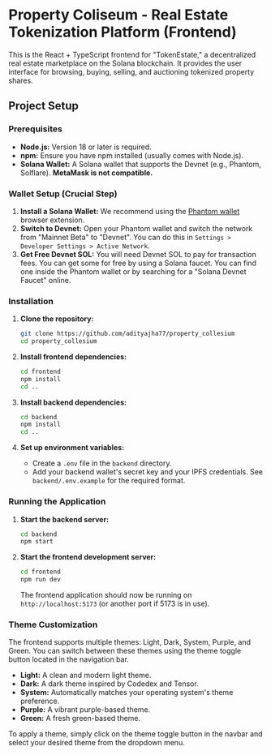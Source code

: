 # Property Coliseum - Real Estate Tokenization Platform (Frontend)

This is the React + TypeScript frontend for "TokenEstate," a decentralized real estate marketplace on the Solana blockchain. It provides the user interface for browsing, buying, selling, and auctioning tokenized property shares.

## Project Setup

### Prerequisites

*   **Node.js:** Version 18 or later is required.
*   **npm:** Ensure you have npm installed (usually comes with Node.js).
*   **Solana Wallet:** A Solana wallet that supports the Devnet (e.g., Phantom, Solflare). **MetaMask is not compatible.**

### Wallet Setup (Crucial Step)

1.  **Install a Solana Wallet:** We recommend using the [Phantom wallet](https://phantom.app/) browser extension.
2.  **Switch to Devnet:** Open your Phantom wallet and switch the network from "Mainnet Beta" to "Devnet". You can do this in `Settings > Developer Settings > Active Network`.
3.  **Get Free Devnet SOL:** You will need Devnet SOL to pay for transaction fees. You can get some for free by using a Solana faucet. You can find one inside the Phantom wallet or by searching for a "Solana Devnet Faucet" online.

### Installation

1.  **Clone the repository:**
    ```bash
    git clone https://github.com/adityajha77/property_collesium
    cd property_collesium
    ```

2.  **Install frontend dependencies:**
    ```bash
    cd frontend
    npm install
    cd ..
    ```

3.  **Install backend dependencies:**
    ```bash
    cd backend
    npm install
    cd ..
    ```

4.  **Set up environment variables:**
    - Create a `.env` file in the `backend` directory.
    - Add your backend wallet's secret key and your IPFS credentials. See `backend/.env.example` for the required format.

### Running the Application

1.  **Start the backend server:**
    ```bash
    cd backend
    npm start
    ```

2.  **Start the frontend development server:**
    ```bash
    cd frontend
    npm run dev
    ```
    The frontend application should now be running on `http://localhost:5173` (or another port if 5173 is in use).

### Theme Customization

The frontend supports multiple themes: Light, Dark, System, Purple, and Green. You can switch between these themes using the theme toggle button located in the navigation bar.

*   **Light:** A clean and modern light theme.
*   **Dark:** A dark theme inspired by Codedex and Tensor.
*   **System:** Automatically matches your operating system's theme preference.
*   **Purple:** A vibrant purple-based theme.
*   **Green:** A fresh green-based theme.

To apply a theme, simply click on the theme toggle button in the navbar and select your desired theme from the dropdown menu.
